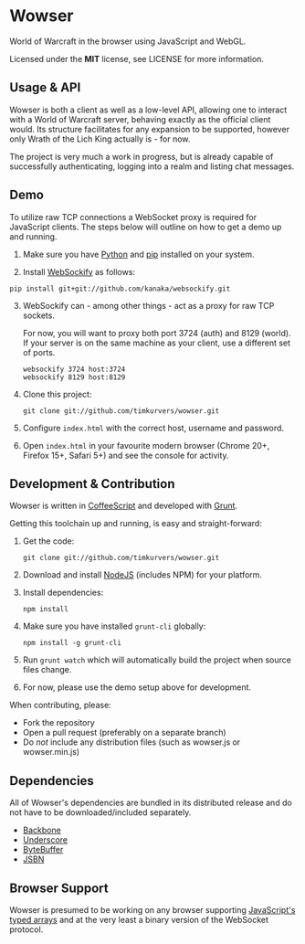 # Wowser

World of Warcraft in the browser using JavaScript and WebGL.

Licensed under the **MIT** license, see LICENSE for more information.


## Usage & API

Wowser is both a client as well as a low-level API, allowing one to interact with a World of Warcraft server, behaving exactly as the official client would. Its structure facilitates for any expansion to be supported, however only Wrath of the Lich King actually is - for now.

The project is very much a work in progress, but is already capable of successfully authenticating, logging into a realm and listing chat messages.


## Demo

To utilize raw TCP connections a WebSocket proxy is required for JavaScript clients. The steps below will outline on how to get a demo up and running.

1. Make sure you have [Python](http://python.org/) and [pip](http://www.pip-installer.org/) installed on your system.

2. Install [WebSockify](https://github.com/kanaka/websockify/) as follows:

  ```shell
  pip install git+git://github.com/kanaka/websockify.git
  ```

3. WebSockify can - among other things - act as a proxy for raw TCP sockets.

   For now, you will want to proxy both port 3724 (auth) and 8129 (world). If your server is on the same machine as your client, use a different set of ports.

   ```shell
   websockify 3724 host:3724
   websockify 8129 host:8129
   ```

4. Clone this project:

   ```shell
   git clone git://github.com/timkurvers/wowser.git
   ```

5. Configure `index.html` with the correct host, username and password.

6. Open `index.html` in your favourite modern browser (Chrome 20+, Firefox 15+, Safari 5+) and see the console for activity.


## Development & Contribution

Wowser is written in [CoffeeScript](http://coffeescript.org/) and developed with [Grunt](http://gruntjs.com/).

Getting this toolchain up and running, is easy and straight-forward:

1. Get the code:

   ```shell
   git clone git://github.com/timkurvers/wowser.git
   ```

2. Download and install [NodeJS](http://nodejs.org/#download) (includes NPM) for your platform.

3. Install dependencies:

   ```shell
   npm install
   ```

4. Make sure you have installed `grunt-cli` globally:

   ```shell
   npm install -g grunt-cli
   ```

5. Run `grunt watch` which will automatically build the project when source files change.

6. For now, please use the demo setup above for development.


When contributing, please:

* Fork the repository
* Open a pull request (preferably on a separate branch)
* Do *not* include any distribution files (such as wowser.js or wowser.min.js)


## Dependencies

All of Wowser's dependencies are bundled in its distributed release and do not have to be downloaded/included separately.

* [Backbone](http://backbonejs.org/)
* [Underscore](http://underscorejs.org/)
* [ByteBuffer](https://github.com/timkurvers/byte-buffer)
* [JSBN](https://github.com/timkurvers/jsbn)


## Browser Support

Wowser is presumed to be working on any browser supporting [JavaScript's typed arrays](http://caniuse.com/#search=typed%20arrays) and at the very least a binary version of the WebSocket protocol.
